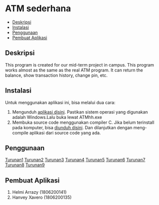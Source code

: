# ATM sederhana

* [Deskripsi](#deskripsi)
* [Instalasi](#instalasi)
* [Penggunaan](#pengunaan)
* [Pembuat Aplikasi](#pembuat-aplikasi)

## Deskripsi
This program is created for our mid-term project in campus. This program works almost as the same as the real ATM program. It can return the balance, show transaction history, change pin, etc.

## Instalasi
Untuk menggunakan aplikasi ini, bisa melalui dua cara:
1. Mengunduh [aplikasi disini](https://github.com/arrazyhelmi25/ATM-Sederhana.git). Pastikan sistem operasi yang digunakan adalah Windows.Lalu buka lewat ATMhh.exe
2. Membuka source code menggunakan compiler C. Jika belum terinstall pada komputer, bisa [diunduh disini](https://sourceforge.net/projects/orwelldevcpp/files/latest/download). Dan dilanjutkan dengan meng-compile aplikasi dari source code yang ada.

## Penggunaan
[Turunan1](https://github.com/arrazyhelmi25/ATM-Sederhana/tree/master/img/login.png)
[Turunan2](https://github.com/arrazyhelmi25/ATM-Sederhana/tree/master/img/atm.png)
[Turunan3](https://github.com/arrazyhelmi25/ATM-Sederhana/tree/master/img/menu.png)
[Turunan4](https://github.com/arrazyhelmi25/ATM-Sederhana/tree/master/img/atm1.png)
[Turunan5](https://github.com/arrazyhelmi25/ATM-Sederhana/tree/master/img/atm2.png)
[Turunan6](https://github.com/arrazyhelmi25/ATM-Sederhana/tree/master/img/atm3.png)
[Turunan7](https://github.com/arrazyhelmi25/ATM-Sederhana/tree/master/img/atm4.png)
[Turunan8](https://github.com/arrazyhelmi25/ATM-Sederhana/tree/master/img/atm5.png)
[Turunan9](https://github.com/arrazyhelmi25/ATM-Sederhana/tree/master/img/atm6.png)

## Pembuat Aplikasi
1. Helmi Arrazy (1806200141)
2. Hanvey Xavero (1806200135)
